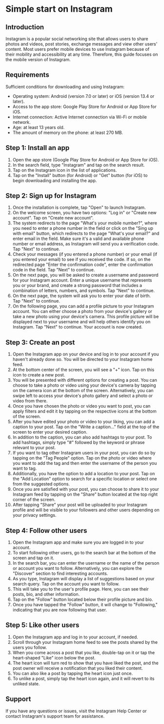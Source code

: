 # Simple start on Instagram
## Introduction
Instagram is a popular social networking site that allows users to share photos and videos, post stories, exchange messages and view other users' content. 
Most users prefer mobile devices to use Instagram because of their mobility and accessibility at any time. Therefore, this guide focuses on the mobile version of Instagram.
## Requirements
Sufficient conditions for downloading and using Instagram:
- Operating system: Android (version 7.0 or later) or iOS (version 13.4 or later).
- Access to the app store: Google Play Store for Android or App Store for iOS.
- Internet connection: Active Internet connection via Wi-Fi or mobile network.
- Age: at least 13 years old.
- The amount of memory on the phone: at least 270 MB.
## Step 1: Install an app
1.	Open the app store (Google Play Store for Android or App Store for iOS).
2.	In the search field, type "Instagram" and tap on the search result.
3.	Tap on the Instagram icon in the list of applications.
4.	Tap on the "Install" button (for Android) or "Get" button (for iOS) to begin downloading and installing the app.
## Step 2: Sign up for Instagram
1.	Once the installation is complete, tap "Open" to launch Instagram.
2.	On the welcome screen, you have two options: "Log in" or "Create new account". Tap on "Create new account".
3.	The system redirects to the page "What's your mobile number?", where you need to enter a phone number in the field or click on the "Sing up with email" button, which redirects to the page "What's your email?" and enter email in the field. Make sure it's a valid and available phone number or email address, as Instagram will send you a verification code. Tap "Next" to continue.
4.	Check your messages (if you entered a phone number) or your email (if you entered your email) to see if you received the code. If so, on the redirected page "Enter the confirmation code", enter the confirmation code in the field. Tap "Next" to continue.
5.	On the next page, you will be asked to create a username and password for your Instagram account. Enter a unique username that represents you or your brand, and create a strong password that includes a combination of letters, numbers, and symbols. Tap "Next" to continue.
6.	On the next page, the system will ask you to enter your date of birth. Tap "Next" to continue.
7.	On the following page, you can add a profile picture to your Instagram account. You can either choose a photo from your device's gallery or take a new photo using your device's camera. This profile picture will be displayed next to your username and will help others identify you on Instagram. Tap "Next" to continue. 
Your account is now created.
## Step 3: Create an post
1.	Open the Instagram app on your device and log in to your account if you haven't already done so. You will be directed to your Instagram home feed.
2.	At the bottom center of the screen, you will see a "+" icon. Tap on this icon to create a new post.
3.	You will be presented with different options for creating a post. You can choose to take a photo or video using your device's camera by tapping on the camera icon at the bottom of the screen. Alternatively, you can swipe left to access your device's photo gallery and select a photo or video from there.
4.	Once you have chosen the photo or video you want to post, you can apply filters and edit it by tapping on the respective icons at the bottom of the screen. 
5.	After you have edited your photo or video to your liking, you can add a caption to your post. Tap on the "Write a caption..." field at the top of the screen to enter your desired caption.
6.	In addition to the caption, you can also add hashtags to your post. To add hashtags, simply type "#" followed by the keyword or phrase relevant to your post.
7.	If you want to tag other Instagram users in your post, you can do so by tapping on the "Tag People" option. Tap on the photo or video where you want to add the tag and then enter the username of the person you want to tag.
8.	Additionally, you have the option to add a location to your post. Tap on the "Add Location" option to search for a specific location or select one from the suggested options. 
9.	Once you are satisfied with your post, you can choose to share it to your Instagram feed by tapping on the "Share" button located at the top right corner of the screen. 
10.	After tapping "Share" your post will be uploaded to your Instagram profile and will be visible to your followers and other users depending on your privacy settings.
## Step 4: Follow other users
1.	Open the Instagram app and make sure you are logged in to your account.
2.	To start following other users, go to the search bar at the bottom of the screen and tap on it.
3.	In the search bar, you can enter the username or the name of the person or account you want to follow. Alternatively, you can explore the "Discover" section to find interesting accounts.
4.	As you type, Instagram will display a list of suggestions based on your search query. Tap on the account you want to follow.
5.	This will take you to the user's profile page. Here, you can see their posts, bio, and other information.
6.	Tap on the "Follow" button located below their profile picture and bio.
7.	Once you have tapped the "Follow" button, it will change to "Following," indicating that you are now following that user.
## Step 5: Like other users 
1.	Open the Instagram app and log in to your account, if needed.
2.	Scroll through your Instagram home feed to see the posts shared by the users you follow.
3.	When you come across a post that you like, double-tap on it or tap the heart-shaped "Like" icon below the post.
4.	The heart icon will turn red to show that you have liked the post, and the post owner will receive a notification that you liked their content.
5.	You can also like a post by tapping the heart icon just once.
6.	To unlike a post, simply tap the heart icon again, and it will revert to its unliked state.
## Support
If you have any questions or issues, visit the Instagram Help Center or contact Instagram's support team for assistance.
